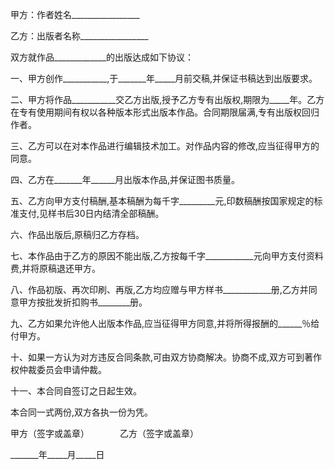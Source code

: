 
 




甲方：作者姓名_________________
　　　　　　　　




乙方：出版者名称_________________




双方就作品_____________的出版达成如下协议：




一、甲方创作___________,于_______年_____月前交稿,并保证书稿达到出版要求。




二、甲方将作品___________交乙方出版,授予乙方专有出版权,期限为_____年。乙方在专有使用期间有权以各种版本形式出版本作品。合同期限届满,专有出版权回归作者。




三、乙方可以在对本作品进行编辑技术加工。对作品内容的修改,应当征得甲方的同意。




四、乙方在_______年______月出版本作品,并保证图书质量。




五、乙方向甲方支付稿酬,基本稿酬为每千字_________元,印数稿酬按国家规定的标准支付,见样书后30日内结清全部稿酬。




六、作品出版后,原稿归乙方存档。




七、本作品由于乙方的原因不能出版,乙方按每千字____________元向甲方支付资料费,并将原稿退还甲方。




八、作品初版、再次印刷、再版,乙方均应赠与甲方样书____________册,乙方并同意甲方按批发折扣购书________册。




九、乙方如果允许他人出版本作品,应当征得甲方同意,并将所得报酬的______％给付甲方。




十、如果一方认为对方违反合同条款,可由双方协商解决。协商不成,双方可到著作权仲裁委员会申请仲裁。




十一、本合同自签订之日起生效。




本合同一式两份,双方各执一份为凭。




甲方（签字或盖章）　　　　乙方（签字或盖章）　　　　　　　　　　　　　　　　　　　　　　　　　　　　　　




_______年_____月_____日

 


 

 
 
 
 
 
  


  
 

  


  


  
 
 
 
 

